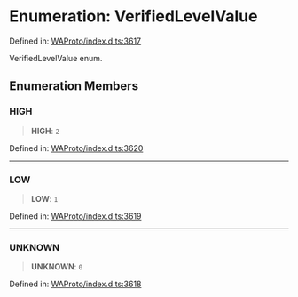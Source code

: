 # Enumeration: VerifiedLevelValue

Defined in: [WAProto/index.d.ts:3617](https://github.com/Fokusdotid/bail/blob/043003e0dc220c8f52aef36f90c7026f3a192427/WAProto/index.d.ts#L3617)

VerifiedLevelValue enum.

## Enumeration Members

### HIGH

> **HIGH**: `2`

Defined in: [WAProto/index.d.ts:3620](https://github.com/Fokusdotid/bail/blob/043003e0dc220c8f52aef36f90c7026f3a192427/WAProto/index.d.ts#L3620)

***

### LOW

> **LOW**: `1`

Defined in: [WAProto/index.d.ts:3619](https://github.com/Fokusdotid/bail/blob/043003e0dc220c8f52aef36f90c7026f3a192427/WAProto/index.d.ts#L3619)

***

### UNKNOWN

> **UNKNOWN**: `0`

Defined in: [WAProto/index.d.ts:3618](https://github.com/Fokusdotid/bail/blob/043003e0dc220c8f52aef36f90c7026f3a192427/WAProto/index.d.ts#L3618)
